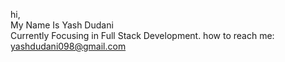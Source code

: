 hi,<br>
My Name Is Yash Dudani
<br>
Currently Focusing in Full Stack Development.
how to reach me:<br>
yashdudani098@gmail.com
